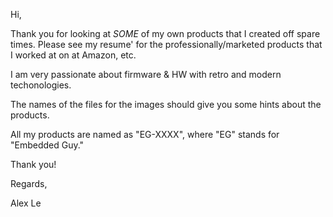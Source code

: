 Hi,

Thank you for looking at *SOME* of my own products that I created off spare
times.  Please see my resume' for the professionally/marketed products that I
worked at on at Amazon, etc.

I am very passionate about firmware & HW with retro and modern techonologies.

The names of the files for the images should give you some hints about the
products.

All my products are named as "EG-XXXX", where "EG" stands for "Embedded Guy."

Thank you!

Regards,

Alex Le
